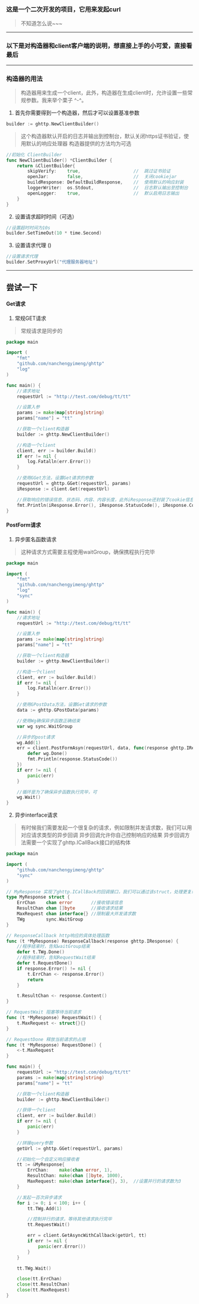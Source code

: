 ### 这是一个二次开发的项目，它用来发起curl

>不知道怎么说~~~

---

### 以下是对构造器和client客户端的说明，想直接上手的小可爱，直接看最后

------

### 构造器的用法

> 构造器用来生成一个client，此外，构造器在生成client时，允许设置一些常规参数。我来举个栗子 ^-^。

1. 首先你需要得到一个构造器，然后才可以设置基准参数

```go
builder := ghttp.NewClientBuilder()
```

> 这个构造器默认开启的日志并输出到控制台，默认关闭https证书验证，使用默认的响应处理器
> 构造器提供的方法均为可选

```go
//初始化 ClientBuilder
func NewClientBuilder() *ClientBuilder {
	return &ClientBuilder{
		skipVerify:    true,                    //  跳过证书验证
		openJar:       false,                   //  关闭cookiejar
		buildResponse: DefaultBuildResponse,    //  使用默认的响应封装
		loggerWriter:  os.Stdout,               //  日志默认输出至控制台
		openLogger:    true,                    //  默认启用日志输出
	}
}
``` 

2. 设置请求超时时间（可选）

```go
//设置超时时间为10s
builder.SetTimeOut(10 * time.Second)
```

3. 设置请求代理 ()

```go
//设置请求代理 
builder.SetProxyUrl("代理服务器地址")
```


-------

## 尝试一下

#### Get请求

1. 常规GET请求

> 常规请求是同步的

```go
package main

import (
	"fmt"
	"github.com/nanchengyimeng/ghttp"
	"log"
)

func main() {
	//请求地址
	requestUrl := "http://test.com/debug/tt/tt"

	//设置入参
	params := make(map[string]string)
	params["name"] = "tt"

	//获取一个client构造器
	builder := ghttp.NewClientBuilder()

	//构造一个client
	client, err := builder.Build()
	if err != nil {
		log.Fatalln(err.Error())
	}

	//使用GGet方法，设置Get请求的参数
	requestUrl = ghttp.GGet(requestUrl, params)
	iResponse := client.Get(requestUrl)

	//获取响应的错误信息、状态码、内容、内容长度，此外iResponse还封装了cookie信息、header信息、响应的Request、响应的Response
	fmt.Println(iResponse.Error(), iResponse.StatusCode(), iResponse.Content(), iResponse.ContentLength())
}
```

#### PostForm请求

1. 异步匿名函数请求

> 这种请求方式需要主程使用waitGroup，确保携程执行完毕

```go
package main

import (
	"fmt"
	"github.com/nanchengyimeng/ghttp"
	"log"
	"sync"
)

func main() {
	//请求地址
	requestUrl := "http://test.com/debug/tt/tt"

	//设置入参
	params := make(map[string]string)
	params["name"] = "tt"

	//获取一个client构造器
	builder := ghttp.NewClientBuilder()

	//构造一个client
	client, err := builder.Build()
	if err != nil {
		log.Fatalln(err.Error())
	}

	//使用GPostData方法，设置Get请求的参数
	data := ghttp.GPostData(params)

	//使用Wg确保异步函数正确结束
	var wg sync.WaitGroup

	//异步的post请求
	wg.Add(1)
	err = client.PostFormAsyn(requestUrl, data, func(response ghttp.IResponse) {
		defer wg.Done()
		fmt.Println(response.StatusCode())
	})
	if err != nil {
		panic(err)
	}

	//循环是为了确保异步函数执行完毕，可
	wg.Wait()
}
```


2. 异步interface请求

> 有时候我们需要发起一个很复杂的请求，例如限制并发请求数，我们可以用对应请求类型的异步回调
> 异步回调允许你自己控制响应的结果
> 异步回调方法需要一个实现了ghttp.ICallBack接口的结构体

```go
package main

import (
	"github.com/nanchengyimeng/ghttp"
	"sync"
)

// MyResponse 实现了ghttp.ICallBack的回调接口，我们可以通过该struct，处理更复杂的逻辑
type MyResponse struct {
	ErrChan    chan error       //接收错误信息
	ResultChan chan []byte      //接收请求结果
	MaxRequest chan interface{} //限制最大并发请求数
	TWg        sync.WaitGroup
}

// ResponseCallback http响应的具体处理函数
func (t *MyResponse) ResponseCallback(response ghttp.IResponse) {
	//程序结束时，告知waitGroup结束
	defer t.TWg.Done()
	//程序结束时，告知RequestWait结束
	defer t.RequestDone()
	if response.Error() != nil {
		t.ErrChan <- response.Error()
		return
	}

	t.ResultChan <- response.Content()
}

// RequestWait 阻塞等待当前请求
func (t *MyResponse) RequestWait() {
	t.MaxRequest <- struct{}{}
}

// RequestDone 释放当前请求的占用
func (t *MyResponse) RequestDone() {
	<-t.MaxRequest
}

func main() {
	requestUrl := "http://test.com/debug/tt/tt"
	params := make(map[string]string)
	params["name"] = "tt"

	//获取一个client构造器
	builder := ghttp.NewClientBuilder()

	//获得一个client
	client, err := builder.Build()
	if err != nil {
		panic(err)
	}

	//拼接query参数
	getUrl := ghttp.GGet(requestUrl, params)

	//初始化一个自定义响应接收者
	tt := &MyResponse{
		ErrChan:    make(chan error, 1),
		ResultChan: make(chan []byte, 1000),
		MaxRequest: make(chan interface{}, 3),  //设置并行的请求数为3
	}

	//发起一百次异步请求
	for i := 0; i < 100; i++ {
		tt.TWg.Add(1)

		//控制并行的请求，等待其他请求执行完毕
		tt.RequestWait()

		err = client.GetAsyncWithCallback(getUrl, tt)
		if err != nil {
			panic(err.Error())
		}
	}

	tt.TWg.Wait()

	close(tt.ErrChan)
	close(tt.ResultChan)
	close(tt.MaxRequest)
}

```